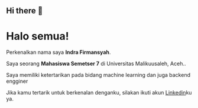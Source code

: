 ## Hi there 👋

# Halo semua! 

Perkenalkan nama saya **Indra Firmansyah**.<br>

Saya seorang **Mahasiswa Semetser 7** di Universitas Malikuusaleh, Aceh..<br>

Saya memiliki ketertarikan pada bidang machine learning dan juga backend engginer <br>

Jika kamu tertarik untuk berkenalan denganku, silakan ikuti akun [Linkedin](www.linkedin.com/in/indra-firmansyah-93885830b)ku ya.

